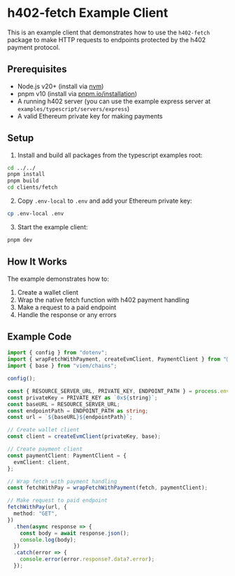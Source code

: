 # h402-fetch Example Client

This is an example client that demonstrates how to use the `h402-fetch` package to make HTTP requests to endpoints protected by the h402 payment protocol.

## Prerequisites

- Node.js v20+ (install via [nvm](https://github.com/nvm-sh/nvm))
- pnpm v10 (install via [pnpm.io/installation](https://pnpm.io/installation))
- A running h402 server (you can use the example express server at `examples/typescript/servers/express`)
- A valid Ethereum private key for making payments

## Setup

1. Install and build all packages from the typescript examples root:

```bash
cd ../../
pnpm install
pnpm build
cd clients/fetch
```

2. Copy `.env-local` to `.env` and add your Ethereum private key:

```bash
cp .env-local .env
```

3. Start the example client:

```bash
pnpm dev
```

## How It Works

The example demonstrates how to:

1. Create a wallet client
2. Wrap the native fetch function with h402 payment handling
3. Make a request to a paid endpoint
4. Handle the response or any errors

## Example Code

```typescript
import { config } from "dotenv";
import { wrapFetchWithPayment, createEvmClient, PaymentClient } from "@bit-gpt/h402-fetch";
import { base } from "viem/chains";

config();

const { RESOURCE_SERVER_URL, PRIVATE_KEY, ENDPOINT_PATH } = process.env;
const privateKey = PRIVATE_KEY as `0x${string}`;
const baseURL = RESOURCE_SERVER_URL;
const endpointPath = ENDPOINT_PATH as string;
const url = `${baseURL}${endpointPath}`; 

// Create wallet client
const client = createEvmClient(privateKey, base);

// Create payment client
const paymentClient: PaymentClient = {
  evmClient: client,
};

// Wrap fetch with payment handling
const fetchWithPay = wrapFetchWithPayment(fetch, paymentClient);

// Make request to paid endpoint
fetchWithPay(url, {
  method: "GET",
})
  .then(async response => {
    const body = await response.json();
    console.log(body);
  })
  .catch(error => {
    console.error(error.response?.data?.error);
  });
```
